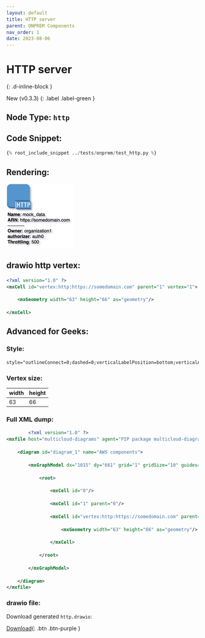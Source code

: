 ```yaml
---
layout: default
title: HTTP server
parent: ONPREM Components
nav_order: 1
date: 2023-08-06
---
```


# HTTP server
{: .d-inline-block }

New (v0.3.3)
{: .label .label-green }

## Node Type: ``http``

## Code Snippet:

```python
{% root_include_snippet ../tests/onprem/test_http.py %}
```

## Rendering:

![lambda](output/jpg/http.jpg)


## drawio http vertex:

```xml
<?xml version="1.0" ?>
<mxCell id="vertex:http:https://somedomain.com" parent="1" vertex="1">
						
	<mxGeometry width="63" height="66" as="geometry"/>
					
</mxCell>

```

## Advanced for Geeks:

### Style:
```html
style="outlineConnect=0;dashed=0;verticalLabelPosition=bottom;verticalAlign=top;align=left;html=1;shape=mxgraph.aws3.http_protocol;fillColor=#5294CF;gradientColor=none;"
```
### Vertex size:

| width     | height   |
|:----------|:---------|
| 63 | 66|

### Full XML dump:
```xml
        <?xml version="1.0" ?>
<mxfile host="multicloud-diagrams" agent="PIP package multicloud-diagrams. Generate resources in draw.io compatible format for Cloud infrastructure. Copyrights @ Roman Tsypuk 2023. MIT license." type="MultiCloud">
		
	<diagram id="diagram_1" name="AWS components">
				
		<mxGraphModel dx="1015" dy="661" grid="1" gridSize="10" guides="1" tooltips="1" connect="1" arrows="1" fold="1" page="1" pageScale="1" pageWidth="850" pageHeight="1100" math="0" shadow="1">
						
			<root>
								
				<mxCell id="0"/>
								
				<mxCell id="1" parent="0"/>
								
				<mxCell id="vertex:http:https://somedomain.com" parent="1" vertex="1">
										
					<mxGeometry width="63" height="66" as="geometry"/>
									
				</mxCell>
							
			</root>
					
		</mxGraphModel>
			
	</diagram>
</mxfile>

```

### drawio file:

Download generated ``http.drawio``:

[Download](output/drawio/http.drawio){: .btn .btn-purple }